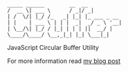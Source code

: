  ```
 _____ ______        __  __
/  __ \| ___ \      / _|/ _|
| /  \/| |_/ /_   _| |_| |_ ___ _ __
| |    | ___ \ | | |  _|  _/ _ \ '__|
| \__/\| |_/ / |_| | | | ||  __/ |
 \____/\____/ \__,_|_| |_| \___|_|
```

JavaScript Circular Buffer Utility

For more information read [my blog post](http://blog.trevorjnorris.com/2012/03/javascript-circular-buffers/)
